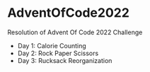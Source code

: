 # AdventOfCode2022
Resolution of Advent Of Code 2022 Challenge

- Day 1: Calorie Counting
- Day 2: Rock Paper Scissors
- Day 3: Rucksack Reorganization
